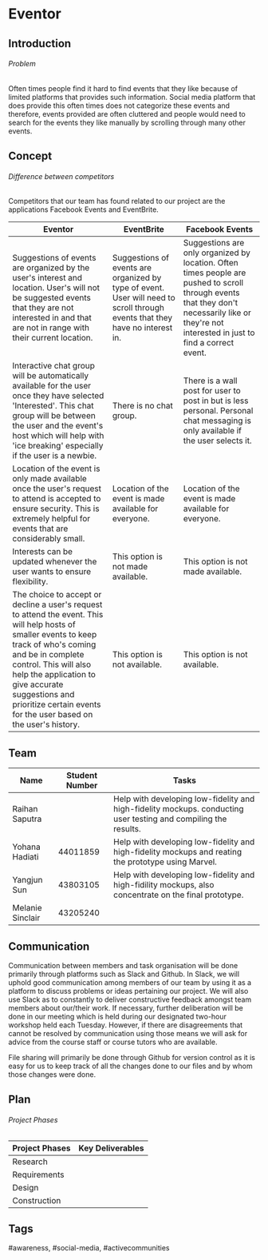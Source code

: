 <h1>Eventor</h1>

<h2>Introduction</h2>

<h6>Problem</h6>
Often times people find it hard to find events that they like because of limited platforms that provides such information. Social media platform that does provide this often times does not categorize these events and therefore, events provided are often cluttered and people would need to search for the events they like manually by scrolling through many other events.

<h2>Concept</h2>

<h6>Difference between competitors</h6>

Competitors that our team has found related to our project are the applications Facebook Events and EventBrite.

| Eventor        | EventBrite             | Facebook Events  |
| -------------- |------------------------| -----------------|
| Suggestions of events are organized by the user's interest and location. User's will not be suggested events that they are not interested in and that are not in range with their current location.      | Suggestions of events are organized by type of event. User will need to scroll through events that they have no interest in.          | Suggestions are only organized by location. Often times people are pushed to scroll through events that they don't necessarily like or they're not interested in just to find a correct event. |
| Interactive chat group will be automatically available for the user once they have selected 'Interested'. This chat group will be between the user and the event's host which will help with 'ice breaking' especially if the user is a newbie.   | There is no chat group.  |  There is a wall post for user to post in but is less personal. Personal chat messaging is only available if the user selects it. |
| Location of the event is only made available once the user's request to attend is accepted to ensure security. This is extremely helpful for events that are considerably small. | Location of the event is made available for everyone.    | Location of the event is made available for everyone.    |
| Interests can be updated whenever the user wants to ensure flexibility. | This option is not made available.     | This option is not made available.    |
| The choice to accept or decline a user's request to attend the event. This will help hosts of smaller events to keep track of who's coming and be in complete control. This will also help the application to give accurate suggestions and prioritize certain events for the user based on the user's history.  | This option is not available.              | This option is not available.         |

<h2>Team</h2>


| Name          | Student Number         | Tasks  |
| ------------- |------------------------| -------|
| Raihan Saputra      |           | Help with developing low-fidelity and high-fidelity mockups. conducting user testing and compiling the results.|
| Yohana Hadiati     | 44011859    |   Help with developing low-fidelity and high-fidelity mockups and reating the prototype using Marvel. |
| Yangjun Sun | 43803105    |   Help with developing low-fidelity and high-fidility mockups, also concentrate on the final prototype.  |
| Melanie Sinclair | 43205240     |    |


<h2>Communication</h2>

Communication between members and task organisation will be done primarily through platforms such as Slack and Github. In Slack, we will uphold good communication among members of our team by using it as a platform to discuss problems or ideas pertaining our project. We will also use Slack as to constantly to deliver constructive feedback amongst team members about our/their work. If necessary, further deliberation will be done in our meeting which is held during our designated two-hour workshop held each Tuesday. However, if there are disagreements that cannot be resolved by communication using those means we will ask for advice from the course staff or course tutors who are available.

File sharing will primarily be done through Github for version control as it is easy for us to keep track of all the changes done to our files and by whom those changes were done. 

<h2>Plan</h2>

<h6>Project Phases</h6>

| Project Phases          | Key Deliverables        | 
| ----------------------- |-------------------------|
| Research                |                         | 
| Requirements            |                         |   
| Design                  |                         |     
| Construction            |                         |

<h2>Tags</h2> 

#awareness, #social-media, #activecommunities
